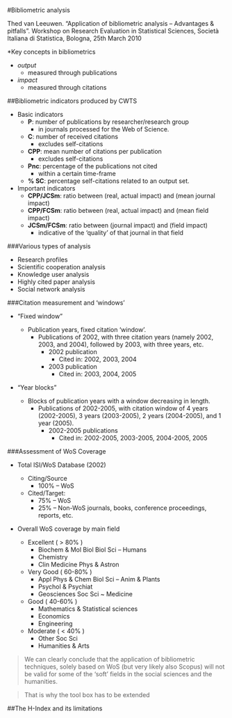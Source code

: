 #Bibliometric analysis

Thed van Leeuwen. “Application of bibliometric analysis – Advantages & pitfalls”. Workshop on Research Evaluation in Statistical Sciences, Società Italiana di Statistica, Bologna, 25th March 2010

*Key concepts in bibliometrics
  * *output*
    * measured through publications
  * *impact*
    * measured through citations


##Bibliometric indicators produced by CWTS

* Basic indicators
  * **P**: number of publications by researcher/research group
    * in journals processed for the Web of Science.
  * **C**: number of received citations
    * excludes self-citations
  * **CPP**: mean number of citations per publication
    * excludes self-citations
  * **Pnc**: percentage of the publications not cited
    * within a certain time-frame
  * **% SC**: percentage self-citations related to an output set.
* Important indicators
  * **CPP/JCSm**: ratio between (real, actual impact) and (mean journal impact)
  * **CPP/FCSm**: ratio between (real, actual impact) and (mean field impact)
  * **JCSm/FCSm**: ratio between (journal impact) and (field impact)
    * indicative of the ‘quality’ of that journal in that field

###Various types of analysis

  * Research profiles
  * Scientific cooperation analysis
  * Knowledge user analysis
  * Highly cited paper analysis
  * Social network analysis

###Citation measurement and ‘windows’

* “Fixed window”
  * Publication years, fixed citation ‘window’.
    * Publications of 2002, with three citation years (namely 2002, 2003, and 2004), followed by 2003, with three years, etc.
      * 2002 publication
        * Cited in: 2002, 2003, 2004
      * 2003 publication
        * Cited in: 2003, 2004, 2005

* “Year blocks”
  * Blocks of publication years with a window decreasing in length.
    * Publications of 2002-2005, with citation window of 4 years (2002-2005), 3 years (2003-2005), 2 years (2004-2005), and 1 year (2005).
      * 2002-2005 publications
        * Cited in: 2002-2005, 2003-2005, 2004-2005, 2005

###Assessment of WoS Coverage

* Total ISI/WoS Database (2002)
  * Citing/Source
    * 100% – WoS
  * Cited/Target:
    * 75% – WoS
    * 25% – Non-WoS journals, books, conference proceedings, reports, etc.

* Overall WoS coverage by main field
  * Excellent ( > 80% )
    * Biochem & Mol Biol Biol Sci – Humans
    * Chemistry
    * Clin Medicine Phys & Astron
  * Very Good ( 60-80% )
    * Appl Phys & Chem Biol Sci – Anim & Plants
    * Psychol & Psychiat
    * Geosciences Soc Sci ~ Medicine
  * Good ( 40-60% )
    * Mathematics & Statistical sciences
    * Economics
    * Engineering
  * Moderate ( < 40% )
    * Other Soc Sci
    * Humanities & Arts

>We can clearly conclude that the application of bibliometric techniques, solely based on WoS (but very likely also Scopus) will not be valid for some of the ‘soft’ fields in the social sciences and the humanities.

>That is why the tool box has to be extended


##The H-Index and its limitations













